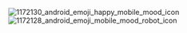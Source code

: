 ![1172130_android_emoji_happy_mobile_mood_icon](https://github.com/roubertedgar/genplayer/assets/13192434/e02732b7-2066-4f64-8e3a-03c0081d3bea)
![1172128_android_emoji_mobile_mood_robot_icon](https://github.com/roubertedgar/genplayer/assets/13192434/0c5f80f4-6cac-4f90-8de7-c6b3ff0ef6c9)
